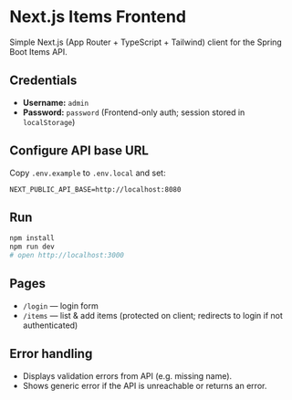 # Next.js Items Frontend

Simple Next.js (App Router + TypeScript + Tailwind) client for the Spring Boot Items API.

## Credentials
- **Username:** `admin`
- **Password:** `password`
(Frontend-only auth; session stored in `localStorage`)

## Configure API base URL
Copy `.env.example` to `.env.local` and set:
```
NEXT_PUBLIC_API_BASE=http://localhost:8080
```

## Run
```bash
npm install
npm run dev
# open http://localhost:3000
```

## Pages
- `/login` — login form
- `/items` — list & add items (protected on client; redirects to login if not authenticated)

## Error handling
- Displays validation errors from API (e.g. missing name).
- Shows generic error if the API is unreachable or returns an error.
